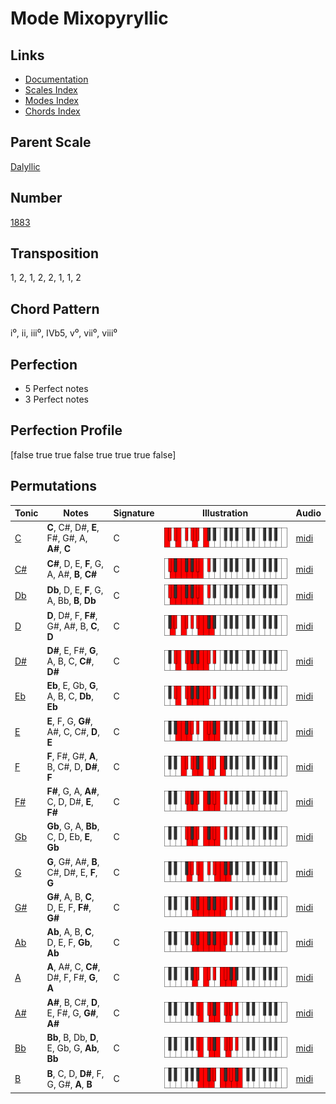 # Mode Mixopyryllic

## Links

- [Documentation](README.md)
- [Scales Index](Scales.md)
- [Modes Index](Modes.md)
- [Chords Index](Chords.md)

## Parent Scale

[Dalyllic](ScaleDalyllic.md)

## Number

[1883](https://ianring.com/musictheory/scales/1883)

## Transposition

1, 2, 1, 2, 2, 1, 1, 2

## Chord Pattern

i⁰, ii, iii⁰, IVb5, v⁰, vii⁰, viii⁰

## Perfection

- 5 Perfect notes
- 3 Perfect notes

## Perfection Profile

[false true true false true true true false]

## Permutations

| Tonic | Notes | Signature | Illustration | Audio |
|-------|-------|-----------|--------------|-------|
| [C](ModeCNaturalMixopyryllic.md) | **C**, C#, D#, **E**, F#, G#, A, **A#**, **C** | C | ![CNaturalMixopyryllic](ModeCNaturalMixopyryllic.png) | [midi](https://github.com/edipermadi/music/blob/main/docs/ModeCNaturalMixopyryllic.mid?raw=true) |
| [C#](ModeCSharpMixopyryllic.md) | **C#**, D, E, **F**, G, A, A#, **B**, **C#** | C | ![CSharpMixopyryllic](ModeCSharpMixopyryllic.png) | [midi](https://github.com/edipermadi/music/blob/main/docs/ModeCSharpMixopyryllic.mid?raw=true) |
| [Db](ModeDFlatMixopyryllic.md) | **Db**, D, E, **F**, G, A, Bb, **B**, **Db** | C | ![DFlatMixopyryllic](ModeDFlatMixopyryllic.png) | [midi](https://github.com/edipermadi/music/blob/main/docs/ModeDFlatMixopyryllic.mid?raw=true) |
| [D](ModeDNaturalMixopyryllic.md) | **D**, D#, F, **F#**, G#, A#, B, **C**, **D** | C | ![DNaturalMixopyryllic](ModeDNaturalMixopyryllic.png) | [midi](https://github.com/edipermadi/music/blob/main/docs/ModeDNaturalMixopyryllic.mid?raw=true) |
| [D#](ModeDSharpMixopyryllic.md) | **D#**, E, F#, **G**, A, B, C, **C#**, **D#** | C | ![DSharpMixopyryllic](ModeDSharpMixopyryllic.png) | [midi](https://github.com/edipermadi/music/blob/main/docs/ModeDSharpMixopyryllic.mid?raw=true) |
| [Eb](ModeEFlatMixopyryllic.md) | **Eb**, E, Gb, **G**, A, B, C, **Db**, **Eb** | C | ![EFlatMixopyryllic](ModeEFlatMixopyryllic.png) | [midi](https://github.com/edipermadi/music/blob/main/docs/ModeEFlatMixopyryllic.mid?raw=true) |
| [E](ModeENaturalMixopyryllic.md) | **E**, F, G, **G#**, A#, C, C#, **D**, **E** | C | ![ENaturalMixopyryllic](ModeENaturalMixopyryllic.png) | [midi](https://github.com/edipermadi/music/blob/main/docs/ModeENaturalMixopyryllic.mid?raw=true) |
| [F](ModeFNaturalMixopyryllic.md) | **F**, F#, G#, **A**, B, C#, D, **D#**, **F** | C | ![FNaturalMixopyryllic](ModeFNaturalMixopyryllic.png) | [midi](https://github.com/edipermadi/music/blob/main/docs/ModeFNaturalMixopyryllic.mid?raw=true) |
| [F#](ModeFSharpMixopyryllic.md) | **F#**, G, A, **A#**, C, D, D#, **E**, **F#** | C | ![FSharpMixopyryllic](ModeFSharpMixopyryllic.png) | [midi](https://github.com/edipermadi/music/blob/main/docs/ModeFSharpMixopyryllic.mid?raw=true) |
| [Gb](ModeGFlatMixopyryllic.md) | **Gb**, G, A, **Bb**, C, D, Eb, **E**, **Gb** | C | ![GFlatMixopyryllic](ModeGFlatMixopyryllic.png) | [midi](https://github.com/edipermadi/music/blob/main/docs/ModeGFlatMixopyryllic.mid?raw=true) |
| [G](ModeGNaturalMixopyryllic.md) | **G**, G#, A#, **B**, C#, D#, E, **F**, **G** | C | ![GNaturalMixopyryllic](ModeGNaturalMixopyryllic.png) | [midi](https://github.com/edipermadi/music/blob/main/docs/ModeGNaturalMixopyryllic.mid?raw=true) |
| [G#](ModeGSharpMixopyryllic.md) | **G#**, A, B, **C**, D, E, F, **F#**, **G#** | C | ![GSharpMixopyryllic](ModeGSharpMixopyryllic.png) | [midi](https://github.com/edipermadi/music/blob/main/docs/ModeGSharpMixopyryllic.mid?raw=true) |
| [Ab](ModeAFlatMixopyryllic.md) | **Ab**, A, B, **C**, D, E, F, **Gb**, **Ab** | C | ![AFlatMixopyryllic](ModeAFlatMixopyryllic.png) | [midi](https://github.com/edipermadi/music/blob/main/docs/ModeAFlatMixopyryllic.mid?raw=true) |
| [A](ModeANaturalMixopyryllic.md) | **A**, A#, C, **C#**, D#, F, F#, **G**, **A** | C | ![ANaturalMixopyryllic](ModeANaturalMixopyryllic.png) | [midi](https://github.com/edipermadi/music/blob/main/docs/ModeANaturalMixopyryllic.mid?raw=true) |
| [A#](ModeASharpMixopyryllic.md) | **A#**, B, C#, **D**, E, F#, G, **G#**, **A#** | C | ![ASharpMixopyryllic](ModeASharpMixopyryllic.png) | [midi](https://github.com/edipermadi/music/blob/main/docs/ModeASharpMixopyryllic.mid?raw=true) |
| [Bb](ModeBFlatMixopyryllic.md) | **Bb**, B, Db, **D**, E, Gb, G, **Ab**, **Bb** | C | ![BFlatMixopyryllic](ModeBFlatMixopyryllic.png) | [midi](https://github.com/edipermadi/music/blob/main/docs/ModeBFlatMixopyryllic.mid?raw=true) |
| [B](ModeBNaturalMixopyryllic.md) | **B**, C, D, **D#**, F, G, G#, **A**, **B** | C | ![BNaturalMixopyryllic](ModeBNaturalMixopyryllic.png) | [midi](https://github.com/edipermadi/music/blob/main/docs/ModeBNaturalMixopyryllic.mid?raw=true) |
